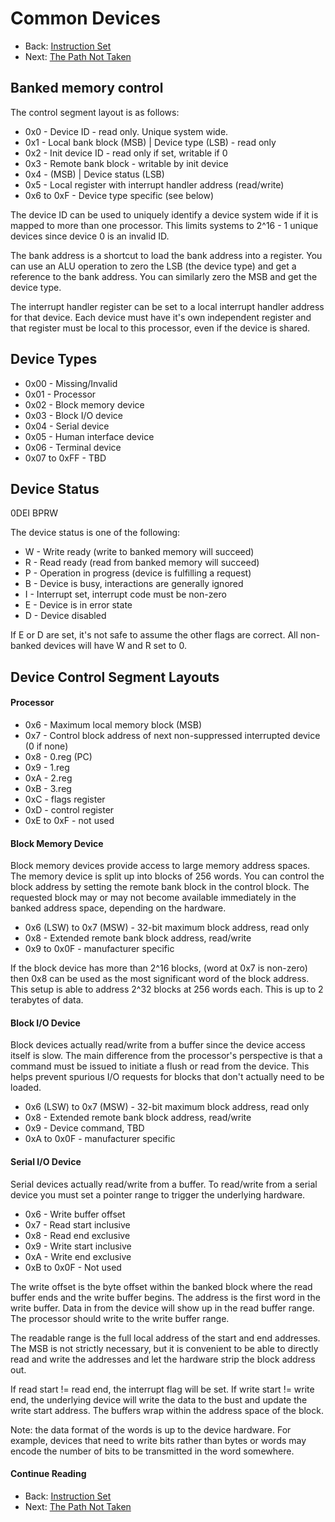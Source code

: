 # Common Devices

* Back: [Instruction Set](09_Instruction_Set.md)
* Next: [The Path Not Taken](11_The_Path_Not_Taken.md)

## Banked memory control

The control segment layout is as follows:

* 0x0 - Device ID - read only. Unique system wide.
* 0x1 - Local bank block (MSB) | Device type (LSB) - read only
* 0x2 - Init device ID - read only if set, writable if 0
* 0x3 - Remote bank block - writable by init device
* 0x4 - <Reserved> (MSB) | Device status (LSB)
* 0x5 - Local register with interrupt handler address (read/write)
* 0x6 to 0xF - Device type specific (see below)

The device ID can be used to uniquely identify a device system wide if it is mapped
to more than one processor. This limits systems to 2^16 - 1 unique devices since
device 0 is an invalid ID.

The bank address is a shortcut to load the bank address into a register. You can use
an ALU operation to zero the LSB (the device type) and get a reference to the bank
address. You can similarly zero the MSB and get the device type.

The interrupt handler register can be set to a local interrupt handler address for
that device. Each device must have it's own independent register and that register
must be local to this processor, even if the device is shared.

## Device Types

* 0x00 - Missing/Invalid
* 0x01 - Processor
* 0x02 - Block memory device
* 0x03 - Block I/O device
* 0x04 - Serial device
* 0x05 - Human interface device
* 0x06 - Terminal device
* 0x07 to 0xFF - TBD

## Device Status

0DEI BPRW

The device status is one of the following:

* W - Write ready (write to banked memory will succeed)
* R - Read ready (read from banked memory will succeed)
* P - Operation in progress (device is fulfilling a request)
* B - Device is busy, interactions are generally ignored
* I - Interrupt set, interrupt code must be non-zero
* E - Device is in error state
* D - Device disabled

If E or D are set, it's not safe to assume the other flags are correct. All
non-banked devices will have W and R set to 0.

## Device Control Segment Layouts

#### Processor

* 0x6 - Maximum local memory block (MSB)
* 0x7 - Control block address of next non-suppressed interrupted device (0 if none)
* 0x8 - 0.reg (PC)
* 0x9 - 1.reg
* 0xA - 2.reg
* 0xB - 3.reg
* 0xC - flags register
* 0xD - control register
* 0xE to 0xF - not used

#### Block Memory Device

Block memory devices provide access to large memory address spaces. The memory device
is split up into blocks of 256 words. You can control the block address by setting
the remote bank block in the control block. The requested block may or may not
become available immediately in the banked address space, depending on the hardware.

* 0x6 (LSW) to 0x7 (MSW) - 32-bit maximum block address, read only
* 0x8 - Extended remote bank block address, read/write
* 0x9 to 0x0F - manufacturer specific

If the block device has more than 2^16 blocks, (word at 0x7 is non-zero) then 0x8 can
be used as the most significant word of the block address. This setup is able to
address 2^32 blocks at 256 words each. This is up to 2 terabytes of data.

#### Block I/O Device

Block devices actually read/write from a buffer since the device access itself is
slow. The main difference from the processor's perspective is that a command must be
issued to initiate a flush or read from the device. This helps prevent spurious I/O
requests for blocks that don't actually need to be loaded.

* 0x6 (LSW) to 0x7 (MSW) - 32-bit maximum block address, read only
* 0x8 - Extended remote bank block address, read/write
* 0x9 - Device command, TBD
* 0xA to 0x0F - manufacturer specific

#### Serial I/O Device

Serial devices actually read/write from a buffer. To read/write from a serial device
you must set a pointer range to trigger the underlying hardware.

* 0x6 - Write buffer offset
* 0x7 - Read start inclusive
* 0x8 - Read end exclusive
* 0x9 - Write start inclusive
* 0xA - Write end exclusive
* 0xB to 0x0F - Not used

The write offset is the byte offset within the banked block where the read buffer
ends and the write buffer begins. The address is the first word in the write buffer.
Data in from the device will show up in the read buffer range. The processor
should write to the write buffer range.

The readable range is the full local address of the start and end addresses. The MSB
is not strictly necessary, but it is convenient to be able to directly read and write
the addresses and let the hardware strip the block address out.

If read start != read end, the interrupt flag will be set. If write start != write
end, the underlying device will write the data to the bust and update the write start
address. The buffers wrap within the address space of the block.

Note: the data format of the words is up to the device hardware. For example, devices
that need to write bits rather than bytes or words may encode the number of bits to
be transmitted in the word somewhere.

#### Continue Reading

* Back: [Instruction Set](09_Instruction_Set.md)
* Next: [The Path Not Taken](11_The_Path_Not_Taken.md)

